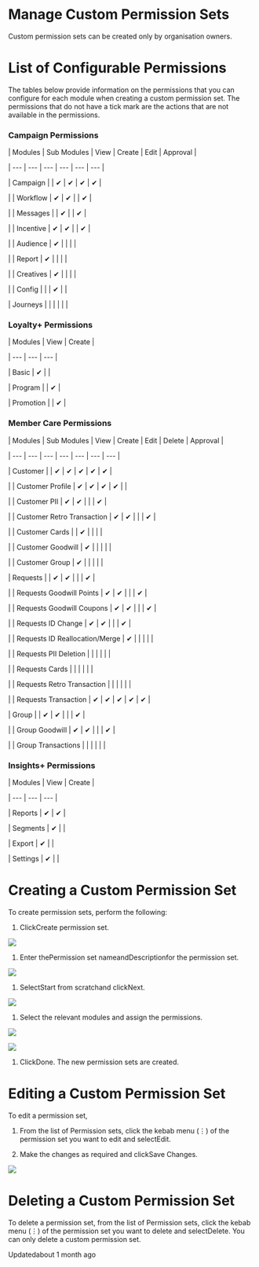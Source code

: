 # Manage Custom Permission Sets

Custom permission sets can be created only by organisation owners.

# List of Configurable Permissions

The tables below provide information on the permissions that you can configure for each module when creating a custom permission set. The permissions that do not have a tick mark are the actions that are not available in the permissions.

### Campaign Permissions

| Modules | Sub Modules | View | Create | Edit | Approval |

| --- | --- | --- | --- | --- | --- |

| Campaign |  | ✔ | ✔ | ✔ | ✔ |

|  | Workflow | ✔ | ✔ |  | ✔ |

|  | Messages |  | ✔ |  | ✔ |

|  | Incentive | ✔ | ✔ |  | ✔ |

|  | Audience | ✔ |  |  |  |

|  | Report | ✔ |  |  |  |

|  | Creatives | ✔ |  |  |  |

|  | Config |  |  | ✔ |  |

| Journeys |  |  |  |  |  |



### Loyalty+ Permissions

| Modules | View | Create |

| --- | --- | --- |

| Basic | ✔ |  |

| Program |  | ✔ |

| Promotion |  | ✔ |



### Member Care Permissions

| Modules | Sub Modules | View | Create | Edit | Delete | Approval |

| --- | --- | --- | --- | --- | --- | --- |

| Customer |  | ✔ | ✔ | ✔ | ✔ | ✔ |

|  | Customer Profile | ✔ | ✔ | ✔ | ✔ |  |

|  | Customer PII | ✔ | ✔ |  |  | ✔ |

|  | Customer Retro Transaction | ✔ | ✔ |  |  | ✔ |

|  | Customer Cards |  | ✔ |  |  |  |

|  | Customer Goodwill | ✔ |  |  |  |  |

|  | Customer Group | ✔ |  |  |  |  |

| Requests |  | ✔ | ✔ |  |  | ✔ |

|  | Requests Goodwill Points | ✔ | ✔ |  |  | ✔ |

|  | Requests Goodwill Coupons | ✔ | ✔ |  |  | ✔ |

|  | Requests ID Change | ✔ | ✔ |  |  | ✔ |

|  | Requests ID Reallocation/Merge | ✔ |  |  |  |  |

|  | Requests PII Deletion |  |  |  |  |  |

|  | Requests Cards |  |  |  |  |  |

|  | Requests Retro Transaction |  |  |  |  |  |

|  | Requests Transaction | ✔ | ✔ | ✔ | ✔ | ✔ |

| Group |  | ✔ | ✔ |  |  | ✔ |

|  | Group Goodwill | ✔ | ✔ |  |  | ✔ |

|  | Group Transactions |  |  |  |  |  |



### Insights+ Permissions

| Modules | View | Create |

| --- | --- | --- |

| Reports | ✔ | ✔ |

| Segments | ✔ |  |

| Export | ✔ |  |

| Settings | ✔ |  |



# Creating a Custom Permission Set

To create permission sets, perform the following:

1. ClickCreate permission set.

![](https://usercontent.clueso.io/64d06f10-2e0e-40ec-b636-a868315fe5a6/89ec4425-e73d-4fbf-aec4-fa2ee10793f4/acb0a7f8-ef60-4e6c-9a5b-7bb84b846ea6/images/284c24c2-56b0-41e0-8bec-3bc76df38806.png)

1. Enter thePermission set nameandDescriptionfor the permission set.

![](https://usercontent.clueso.io/64d06f10-2e0e-40ec-b636-a868315fe5a6/89ec4425-e73d-4fbf-aec4-fa2ee10793f4/acb0a7f8-ef60-4e6c-9a5b-7bb84b846ea6/images/9ff3d87f-ff63-4a15-8e6d-05d1ac4c7180.png)

1. SelectStart from scratchand clickNext.

![](https://usercontent.clueso.io/64d06f10-2e0e-40ec-b636-a868315fe5a6/89ec4425-e73d-4fbf-aec4-fa2ee10793f4/acb0a7f8-ef60-4e6c-9a5b-7bb84b846ea6/images/fd8606d2-f30b-422c-816f-a160d3215cf2.png)

1. Select the relevant modules and assign the permissions.

![](https://usercontent.clueso.io/64d06f10-2e0e-40ec-b636-a868315fe5a6/89ec4425-e73d-4fbf-aec4-fa2ee10793f4/acb0a7f8-ef60-4e6c-9a5b-7bb84b846ea6/images/0aaf5264-ff7c-4bd9-91bd-9ef1022f6f8b.png)

![](https://usercontent.clueso.io/64d06f10-2e0e-40ec-b636-a868315fe5a6/89ec4425-e73d-4fbf-aec4-fa2ee10793f4/acb0a7f8-ef60-4e6c-9a5b-7bb84b846ea6/images/8c9a995f-8876-40dc-9f91-7c55913046cf.png)

1. ClickDone. The new permission sets are created.

# Editing a Custom Permission Set

To edit a permission set,

1. From the list of Permission sets, click the kebab menu (⋮) of the permission set you want to edit and selectEdit.

2. Make the changes as required and clickSave Changes.

![](https://files.readme.io/66ce858400a1be868932ed31bb0e2b89366df29e203d46cae32989aefa431590-Editing_Instructions_Guide.gif)

# Deleting a Custom Permission Set

To delete a permission set, from the list of Permission sets, click the kebab menu (⋮) of the permission set you want to delete and selectDelete. You can only delete a custom permission set.

Updatedabout 1 month ago